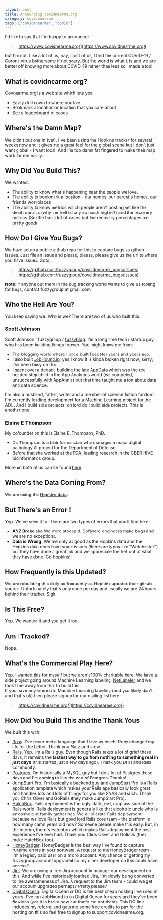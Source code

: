 ```yaml
---
layout: post
title: Announcing covidnearme.org
category: covidenearme
tags: ["covidenearme", "covid"]
---
```

I'd like to say that I'm happy to announce:

> [https://www.covidnearme.org/](https://www.covidnearme.org/)

but I'm not.  Like a lot of us, nay, most of us, I find the current COVID-19 / Corona virus bothersome if not scary.  But the world is what it is and we are better off knowing more about COVID-19 rather than less so I made a tool.

## What is covidnearme.org?

Covnearme.org is a web site which lets you:

* Easily drill down to where you live.
* Bookmark a location or location that you care about
* See a leaderboard of cases

## Where's the Damn Map?

We didn't put one in (yet).  I've been using the [Hopkins tracker](https://gisanddata.maps.arcgis.com/apps/opsdashboard/index.html#/bda7594740fd40299423467b48e9ecf6) for several weeks now and it gives me a great feel for the global scene but I don't just want global - I want local.  And I'm too damn fat fingered to make their map work for me easily.

## Why Did You Build This?

We wanted:

* The ability to know what's happening near the people we love.
* The ability to bookmark a location - our homes, our parent's homes, our friends workplaces
* The ability to know metrics which people aren't posting yet like the death metrics (why the hell is Italy so much higher?) and the recovery metrics (Seattle has a lot of cases but the recovery percentages are pretty good)

## How Do I Give You Bugs?

We have setup a public github repo for this to capture bugs as github issues.  Just file an issue and please, please, please give us the url to where you have issues. Goto:

> [https://github.com/fuzzygroup/covdidnearme_bugs/issues](https://github.com/fuzzygroup/covdidnearme_bugs/issues)

**Note**: If anyone out there in the bug tracking world wants to give us tooling for bugs, contact fuzzygroup at gmail.com

## Who the Hell Are You?

You keep saying we. Who is we?  There are two of us who built this:

### Scott Johnson

Scott Johnson / fuzzygroup / [fuzzyblog](https://www.fuzzyblog.io/blog/).  I'm a long time tech / startup guy who has been building things forever.  You might know me from:

* The blogging world where I once built Feedster years and years ago. 
* I also built [JobHound.io](https://www.jobhound.io); yes I know it is kinda broken right now; sorry; I've been busy on this.  
* I spent over a decade building the late AppData which was the red headed step child in the App Analytics world (we competed, unsuccessfully with AppAnnie) but that time taught me a ton about data and data science.

I'm also a husband, father, writer and a member of science fiction fandom.  I'm currently leading development for a Machine Learning project for the [ADL](https://www.adl.org/).  And I build side projects; oh lord do I build side projects.  This is another one.

### Elaine E Thompson

My cofounder on this is Elaine E. Thompson, PhD. 

* Dr. Thompson is a bioinformatician who manages a major digital pathology AI project for the Department of Defense. 
* Before that she worked at the FDA, leading research in the CBER HIVE bioinformatics group.  

More on both of us can be found [here](http://covidnearme.org/about).

## Where's the Data Coming From?

We are using the [Hopkins data](https://github.com/CSSEGISandData/COVID-19/tree/master/csse_covid_19_data).

## But There's an Error !

Yep.  We've seen it to.  There are two types of errors that you'll find here:

* **XYZ Broke** aka We were stooopid.  Software engineers make bugs and we are no exceptions.
* **Data is Wrong**.  We are only as good as the Hopkins data and the Hopkins data does have some issues (there are typos like "Wetchester") but they have done a great job and we appreciate the hell out of what they have done.  Go Hopkins!!!

## How Frequently is this Updated?

We are rebuilding this daily as frequently as Hopkins updates their github source.  Unfortunately that's only once per day and usually we are 24 hours behind their tracker.  Sigh.

## Is This Free?

Yep.  We wanted it and you get it too.

## Am I Tracked?

Nope.  

## What's the Commercial Play Here?

Yep. I wanted this for myself but we aren't 100% charitable here.  We have a side project going around Machine Learning labeling, [NetLabeler](https://www.netlabler.com) and we took time away from that to build this.  
If you have any interest in Machine Learning labeling (and you likely don't and that's ok) then please signup for our mailing list here:

> [https://covidnearme.org/](https://covidnearme.org/)

## How Did You Build This and the Thank Yous

We built this with:

* [Ruby](https://www.ruby-lang.org/en/).  I've never met a language that I love as much; Ruby changed my life for the better.  Thank you Matz and crew.
* [Rails](https://rubyonrails.org/).  Yep.  I'm a Rails guy.  Even though Rails takes a lot of grief these days, it remains the **fastest way to go from nothing to something real in just days** (this started just a few days ago).  Thank you DHH and Rails community.
* [Postgres](https://www.postgresql.org/).  I'm historically a MySQL guy but I do a lot of Postgres these days and I'm coming to like the zen of Postgres.  Thanks!
* [JumpStart Pro](https://jumpstartrails.com/).  I'm basically a backend guy and JumpStart Pro is a Rails application template which makes your Rails app basically look great and handles lots and lots of things for you like SAAS and such.  Thank you Chris Oliver and GoRails (they make JumpStart Pro).
* [HatchBox](https://www.hatchbox.io/).  Rails deployment is the ugly, dark, evil, crap ass side of the Rails world.  Rails deployment is generally like that alcoholic uncle who is an asshole at family gatherings.  We all tolerate Rails deployment because we love Rails but good lord Rails core team - the platform is how many damn years old now?  Someone please make this easy.  But, in the interim, there's Hatchbox which makes Rails deployment the best experience I've ever had. Thank you Chris Oliver and GoRails (they make HatchBox too).
* [HoneyBadger](https://www.honeybadger.io/).  HoneyBadger is the best way I've found to capture runtime errors in your software.  A request to the HoneyBadger team - I'm a legacy paid user on a micro account.  Any chance of getting my fuzzygroup account upgraded so my other developer on this could have access?
* [Jira](https://www.atlassian.com/software/jira).  We are using a free Jira account to manage our development on this.  And while I've historically loathed Jira, I'm slowly being converted to the awesomeness of Jira.  A request to the Jira team - could we get our account upgraded perhaps?  Pretty please?
* [Digital Ocean](https://m.do.co/c/7942f29e0585).  Digital Ocean or DO is the best cheap hosting I've used in years.  I've run JobHound.io on Digital Ocean for years and they've been flawless (yes it is broke now but that's me not them).  This DO link includes my referral and gets me some free credits to pay for the hosting on this so feel free to signup to support covidnearme.org.